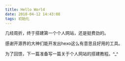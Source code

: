 ```yaml
---
title: Hello World
date: 2018-04-12 14:43:08
tags: 初始化
---
```


几经周折，终于搭建第一个个人网站，还是挺费劲的。

感谢开源界的大神们能开发出hexo这么有意思且好用的工具。

为了回馈，下一篇准备写一篇关于个人网站的搭建教程。^_^
